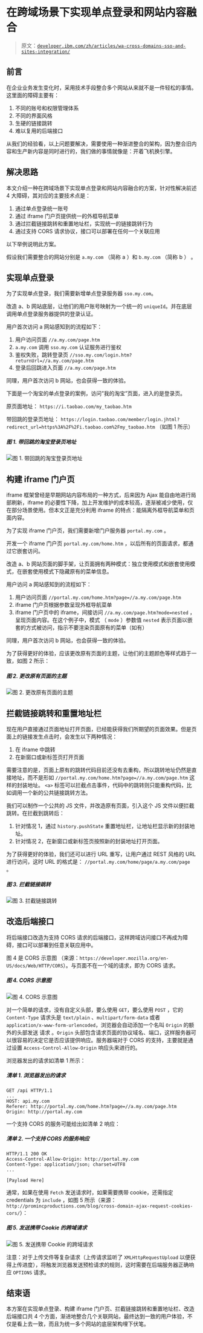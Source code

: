 # 在跨域场景下实现单点登录和网站内容融合

> 原文：[`developer.ibm.com/zh/articles/wa-cross-domains-sso-and-sites-integration/`](https://developer.ibm.com/zh/articles/wa-cross-domains-sso-and-sites-integration/)

## 前言

在企业业务发生变化时，采用技术手段整合多个网站从来就不是一件轻松的事情。这里面的障碍主要有：

1.  不同的账号和权限管理体系
2.  不同的界面风格
3.  生硬的链接跳转
4.  难以复用的后端接口

从我们的经验看，以上问题要解决，需要使用一种渐进整合的架构，因为整合旧内容和生产新内容是同时进行的，我们做的事情就像是：开着飞机换引擎。

## 解决思路

本文介绍一种在跨域场景下实现单点登录和网站内容融合的方案，针对性解决前述 4 大障碍，其对应的主要技术点是：

1.  通过单点登录统一账号
2.  通过 iframe 门户页提供统一的外框导航菜单
3.  通过拦截链接跳转和重置地址栏，实现统一的链接跳转行为
4.  通过支持 CORS 请求协议，接口可以部署在任何一个关联应用

以下举例说明此方案。

假设我们需要整合的网站分别是 `a.my.com` （简称 a ）和 `b.my.com` （简称 b ） 。

## 实现单点登录

为了实现单点登录，我们需要新增单点登录服务器 `sso.my.com`。

改造 a、b 网站底层，让他们的用户账号映射为一个统一的 `uniqueId`。并在底层调用单点登录服务器提供的登录认证。

用户首次访问 a 网站感知到的流程如下：

1.  用户访问页面 `//a.my.com/page.htm`
2.  `a.my.com` 调用 `sso.my.com` 认证服务进行鉴权
3.  鉴权失败，跳转登录页 `//sso.my.com/login.htm?returnUrl=//a.my.com/page.htm`
4.  登录后回跳进入页面 `//a.my.com/page.htm`

同理，用户首次访问 b 网站，也会获得一致的体验。

下面是一个淘宝的单点登录的案例，访问”我的淘宝”页面，进入的是登录页。

原页面地址： `https://i.taobao.com/my_taobao.htm`

带回跳的登录页地址： `https://login.taobao.com/member/login.jhtml?redirect_url=https%3A%2F%2Fi.taobao.com%2Fmy_taobao.htm` （如图 1 所示）

##### 图 1\. 带回跳的淘宝登录页地址

![图 1\. 带回跳的淘宝登录页地址](img/b83334ad0c79049733819adb467c2eeb.png)

## 构建 iframe 门户页

iframe 框架曾经是早期网站内容布局的一种方式，后来因为 Ajax 能自由地进行局部刷新，iframe 的必要性下降，加上开发维护的成本较高，逐渐被减少使用，仅在部分场景使用。但本文正是充分利用 iframe 的特点：能隔离外框导航菜单和页面内容。

为了实现 iframe 门户页，我们需要新增门户服务器 `portal.my.com` 。

开发一个 iframe 门户页 `portal.my.com/home.htm` ，以后所有的页面请求，都通过它嵌套访问。

改造 a、b 网站页面的脚手架，让页面拥有两种模式：独立使用模式和嵌套使用模式，在嵌套使用模式下隐藏原有的菜单信息。

用户访问 a 网站感知到的流程如下：

1.  用户访问页面 `//portal.my.com/home.htm?page=//a.my.com/page.htm`
2.  iframe 门户页根据参数呈现外框导航菜单
3.  iframe 门户页中的 iframe，间接访问 `//a.my.com/page.htm?mode=nested` ，呈现页面内容。在这个例子中，模式 （ `mode` ）参数值 `nested` 表示页面以嵌套的方式被访问，指示不要渲染页面原有的菜单（如有）

同理，用户首次访问 b 网站，也会获得一致的体验。

为了获得更好的体验，应该更改原有页面的主题，让他们的主题颜色等样式趋于一致，如图 2 所示：

##### 图 2\. 更改原有页面的主题

![图 2\. 更改原有页面的主题](img/41d3d4445720b31528ff2076fb24123a.png)

## 拦截链接跳转和重置地址栏

现在用户直接通过页面地址打开页面，已经能获得我们所期望的页面效果。但是页面上的链接发生点击时，会发生以下两种情况：

1.  在 iframe 中跳转
2.  在新窗口或新标签页打开页面

需要注意的是，页面上原有的跳转代码目前还没有去重构，所以跳转地址仍然是直接地址，而不是形如 `//portal.my.com/home.htm?page=//a.my.com/page.htm` 这样的封装地址。 `<a>` 标签可以拦截点击事件，代码中的跳转则只能重构代码，比如调用一个新的公共链接跳转方法。

我们可以制作一个公共的 JS 文件，并改造原有页面，引入这个 JS 文件以便拦截跳转。在拦截到跳转后：

1.  针对情况 1，通过 `history.pushState` 重置地址栏，让地址栏显示新的封装地址。
2.  针对情况 2，在新窗口或新标签页按照新的封装地址打开页面。

为了获得更好的体验，我们还可以进行 URL 重写，让用户通过 REST 风格的 URL 进行访问，这时 URL 的格式是： `//portal.my.com/home/page/a.my.com/page` 。

##### 图 3\. 拦截链接跳转

![图 3\. 拦截链接跳转](img/f135444d9d8f4ad8a82b771a6546841f.png)

## 改造后端接口

将后端接口改造为支持 CORS 请求的后端接口，这样跨域访问接口不再成为障碍，接口可以部署到任意关联应用中。

图 4 是 CORS 示意图 （来源：`https://developer.mozilla.org/en-US/docs/Web/HTTP/CORS`）。与页面不在一个域的请求，即为 CORS 请求。

##### 图 4\. CORS 示意图

![图 4\. CORS 示意图](img/4db724295ee91b6b76bc6405d01ca4a5.png)

对一个简单的请求，没有自定义头部，要么使用 `GET`，要么使用 `POST` ，它的 `Content-Type` 请求头是 `text/plain` 、`multipart/form-data` 或者 `application/x-www-form-urlencoded`，浏览器会自动添加一个名叫 `Origin` 的额外的头部发送 请求 。`Origin` 头部包含请求页面的协议域名、端口，这样服务器可以很容易的决定它是否应该提供响应。服务器端对于 CORS 的支持，主要就是通过设置 `Access-Control-Allow-Origin` 响应头来进行的。

浏览器发出的请求如清单 1 所示：

##### 清单 1\. 浏览器发出的请求

```
GET /api HTTP/1.1
...
HOST: api.my.com
Referer: http://portal.my.com/home.htm?page=//a.my.com/page.htm
Origin: http://portal.my.com 
```

一个支持 CORS 的服务可能给出如清单 2 响应：

##### 清单 2\. 一个支持 CORS 的服务响应

```
HTTP/1.1 200 OK
Access-Control-Allow-Origin: http://portal.my.com
Content-Type: application/json; charset=UTF8
...

[Payload Here] 
```

通常，如果在使用 `Fetch` 发送请求时，如果需要携带 cookie，还需指定 credentials 为 `include` ，如图 5 所示（来源：`http://promincproductions.com/blog/cross-domain-ajax-request-cookies-cors/`）：

##### 图 5\. 发送携带 Cookie 的跨域请求

![图 5\. 发送携带 Cookie 的跨域请求](img/3d5d37e4568e77a09c06f37dd733c3b8.png)

注意：对于上传文件等复杂请求（上传请求监听了 `XMLHttpRequestUpload` 以便获得上传进度），将触发浏览器发送预检请求的规则，这时需要在后端服务器正确响应 `OPTIONS` 请求。

## 结束语

本方案在实现单点登录、构建 iframe 门户页、拦截链接跳转和重置地址栏、改造后端接口共 4 个方面，渐进地整合几个关联网站，最终达到一致的用户体验，不仅是看上去一致，而且为统一多个网站的底层架构埋下伏笔。